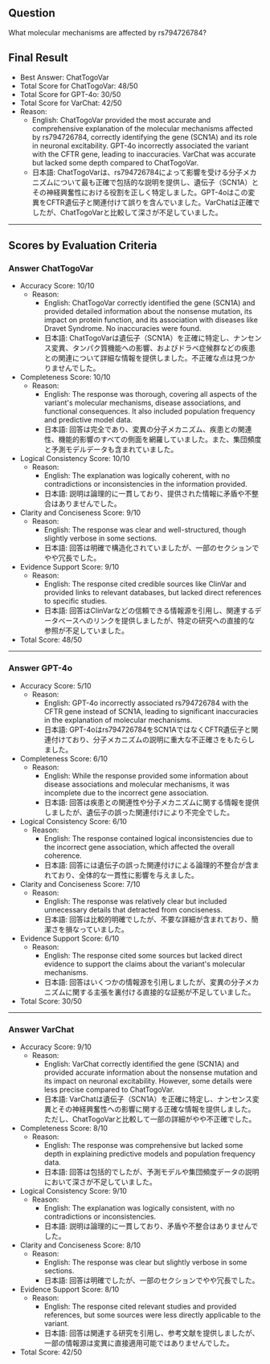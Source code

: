 ## Question

What molecular mechanisms are affected by rs794726784?

## Final Result

- Best Answer: ChatTogoVar
- Total Score for ChatTogoVar: 48/50
- Total Score for GPT-4o: 30/50
- Total Score for VarChat: 42/50
- Reason:
  - English: ChatTogoVar provided the most accurate and comprehensive explanation of the molecular mechanisms affected by rs794726784, correctly identifying the gene (SCN1A) and its role in neuronal excitability. GPT-4o incorrectly associated the variant with the CFTR gene, leading to inaccuracies. VarChat was accurate but lacked some depth compared to ChatTogoVar.
  - 日本語: ChatTogoVarは、rs794726784によって影響を受ける分子メカニズムについて最も正確で包括的な説明を提供し、遺伝子（SCN1A）とその神経興奮性における役割を正しく特定しました。GPT-4oはこの変異をCFTR遺伝子と関連付けて誤りを含んでいました。VarChatは正確でしたが、ChatTogoVarと比較して深さが不足していました。

---

## Scores by Evaluation Criteria

### Answer ChatTogoVar
- Accuracy Score: 10/10
  - Reason: 
    - English: ChatTogoVar correctly identified the gene (SCN1A) and provided detailed information about the nonsense mutation, its impact on protein function, and its association with diseases like Dravet Syndrome. No inaccuracies were found.
    - 日本語: ChatTogoVarは遺伝子（SCN1A）を正確に特定し、ナンセンス変異、タンパク質機能への影響、およびドラベ症候群などの疾患との関連について詳細な情報を提供しました。不正確な点は見つかりませんでした。
- Completeness Score: 10/10
  - Reason: 
    - English: The response was thorough, covering all aspects of the variant's molecular mechanisms, disease associations, and functional consequences. It also included population frequency and predictive model data.
    - 日本語: 回答は完全であり、変異の分子メカニズム、疾患との関連性、機能的影響のすべての側面を網羅していました。また、集団頻度と予測モデルデータも含まれていました。
- Logical Consistency Score: 10/10
  - Reason: 
    - English: The explanation was logically coherent, with no contradictions or inconsistencies in the information provided.
    - 日本語: 説明は論理的に一貫しており、提供された情報に矛盾や不整合はありませんでした。
- Clarity and Conciseness Score: 9/10
  - Reason: 
    - English: The response was clear and well-structured, though slightly verbose in some sections.
    - 日本語: 回答は明確で構造化されていましたが、一部のセクションでやや冗長でした。
- Evidence Support Score: 9/10
  - Reason: 
    - English: The response cited credible sources like ClinVar and provided links to relevant databases, but lacked direct references to specific studies.
    - 日本語: 回答はClinVarなどの信頼できる情報源を引用し、関連するデータベースへのリンクを提供しましたが、特定の研究への直接的な参照が不足していました。
- Total Score: 48/50

---

### Answer GPT-4o
- Accuracy Score: 5/10
  - Reason: 
    - English: GPT-4o incorrectly associated rs794726784 with the CFTR gene instead of SCN1A, leading to significant inaccuracies in the explanation of molecular mechanisms.
    - 日本語: GPT-4oはrs794726784をSCN1AではなくCFTR遺伝子と関連付けており、分子メカニズムの説明に重大な不正確さをもたらしました。
- Completeness Score: 6/10
  - Reason: 
    - English: While the response provided some information about disease associations and molecular mechanisms, it was incomplete due to the incorrect gene association.
    - 日本語: 回答は疾患との関連性や分子メカニズムに関する情報を提供しましたが、遺伝子の誤った関連付けにより不完全でした。
- Logical Consistency Score: 6/10
  - Reason: 
    - English: The response contained logical inconsistencies due to the incorrect gene association, which affected the overall coherence.
    - 日本語: 回答には遺伝子の誤った関連付けによる論理的不整合が含まれており、全体的な一貫性に影響を与えました。
- Clarity and Conciseness Score: 7/10
  - Reason: 
    - English: The response was relatively clear but included unnecessary details that detracted from conciseness.
    - 日本語: 回答は比較的明確でしたが、不要な詳細が含まれており、簡潔さを損なっていました。
- Evidence Support Score: 6/10
  - Reason: 
    - English: The response cited some sources but lacked direct evidence to support the claims about the variant's molecular mechanisms.
    - 日本語: 回答はいくつかの情報源を引用しましたが、変異の分子メカニズムに関する主張を裏付ける直接的な証拠が不足していました。
- Total Score: 30/50

---

### Answer VarChat
- Accuracy Score: 9/10
  - Reason: 
    - English: VarChat correctly identified the gene (SCN1A) and provided accurate information about the nonsense mutation and its impact on neuronal excitability. However, some details were less precise compared to ChatTogoVar.
    - 日本語: VarChatは遺伝子（SCN1A）を正確に特定し、ナンセンス変異とその神経興奮性への影響に関する正確な情報を提供しました。ただし、ChatTogoVarと比較して一部の詳細がやや不正確でした。
- Completeness Score: 8/10
  - Reason: 
    - English: The response was comprehensive but lacked some depth in explaining predictive models and population frequency data.
    - 日本語: 回答は包括的でしたが、予測モデルや集団頻度データの説明において深さが不足していました。
- Logical Consistency Score: 9/10
  - Reason: 
    - English: The explanation was logically consistent, with no contradictions or inconsistencies.
    - 日本語: 説明は論理的に一貫しており、矛盾や不整合はありませんでした。
- Clarity and Conciseness Score: 8/10
  - Reason: 
    - English: The response was clear but slightly verbose in some sections.
    - 日本語: 回答は明確でしたが、一部のセクションでやや冗長でした。
- Evidence Support Score: 8/10
  - Reason: 
    - English: The response cited relevant studies and provided references, but some sources were less directly applicable to the variant.
    - 日本語: 回答は関連する研究を引用し、参考文献を提供しましたが、一部の情報源は変異に直接適用可能ではありませんでした。
- Total Score: 42/50